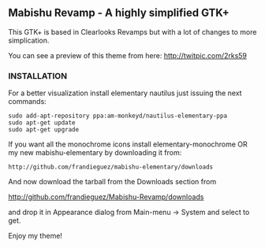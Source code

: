 ## Mabishu Revamp - A highly simplified GTK+

This GTK+ is based in Clearlooks Revamps but with a lot
of changes to more simplication.

You can see a preview of this theme from here:
http://twitpic.com/2rks59

### INSTALLATION
For a better visualization install elementary nautilus just 
issuing the next commands:

    sudo add-apt-repository ppa:am-monkeyd/nautilus-elementary-ppa
    sudo apt-get update
    sudo apt-get upgrade

If you want all the monochrome icons install elementary-monochrome OR
my new mabishu-elementary by downloading it from:

    http://github.com/frandieguez/mabishu-elementary/downloads

And now download the tarball from the Downloads section from

http://github.com/frandieguez/Mabishu-Revamp/downloads

and drop it in Appearance dialog from 
Main-menu -> System and select to get.

Enjoy my theme!
